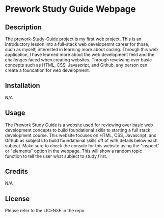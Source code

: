 # Prework Study Guide Webpage

## Description

The prework-Study-Guide project is my first web project. This is an introductory lesson into a full-stack web developemnt career for those, such as myself, interested in learning more about coding. Through this web application, I have learned more about the web development field and the challenges faced when creating websites. Through reveiwing over basic concepts such as HTML, CSS, Javascript, and Github, any person can create a foundation for web development.

## Installation

N/A 

## Usage

The Prework Study Guide is a website used for reviewing over basic web development concepts to build foundational skills to starting a full stack development course. This website focuses on HTML, CSS, Javascript, and Github as subjects to build foundational skills off of with details below each subject. Make sure to check the console for this website using the "inspect" or "elements" option in the webpage. This will show a random topic function to tell the user what subject to study first.


## Credits

N/A

## License

Please refer to the LICENSE in the repo


